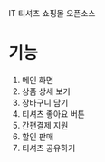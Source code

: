 IT 티셔츠 쇼핑몰 오픈소스

# 기능
1. 메인 화면
2. 상품 상세 보기
3. 장바구니 담기
4. 티셔츠 좋아요 버튼
5. 간편결제 지원
6. 할인 판매
7. 티셔츠 공유하기
